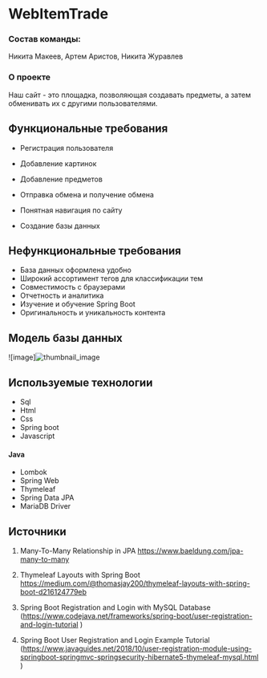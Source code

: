 # WebItemTrade
### Состав команды: 
Никита Макеев, Артем Аристов, Никита Журавлев
### О проекте
Наш сайт - это площадка, позволяющая создавать предметы, а затем обменивать их с другими пользователями.
## Функциональные требования 
- Регистрация пользователя
- Добавление картинок
- Добавление предметов

- Отправка обмена и получение обмена
- Понятная навигация по сайту
- Создание базы данных
## Нефункциональные требования
- База данных оформлена удобно
- Широкий ассортимент тегов для классификации тем
- Совместимость с браузерами
- Отчетность и аналитика
- Изучение и обучение Spring Boot
- Оригинальность и уникальность контента
## Модель базы данных
![image]![thumbnail_image](https://github.com/NikitaMakeev/WebItemTrade/assets/131643784/3df41730-604b-4042-ace8-d2ecd7e4d5a3)

## Используемые технологии
- Sql
- Html
- Css
- Spring boot
- Javascript
#### Java 
- Lombok
- Spring Web
- Thymeleaf
- Spring Data JPA
- MariaDB Driver
## Источники
1.  Many-To-Many Relationship in JPA https://www.baeldung.com/jpa-many-to-many  

2. Thymeleaf Layouts with Spring Boot https://medium.com/@thomasjay200/thymeleaf-layouts-with-spring-boot-d216124779eb  

3. Spring Boot Registration and Login with MySQL Database (https://www.codejava.net/frameworks/spring-boot/user-registration-and-login-tutorial ) 

4. Spring Boot User Registration and Login Example Tutorial (https://www.javaguides.net/2018/10/user-registration-module-using-springboot-springmvc-springsecurity-hibernate5-thymeleaf-mysql.html ) 



 

 

 
